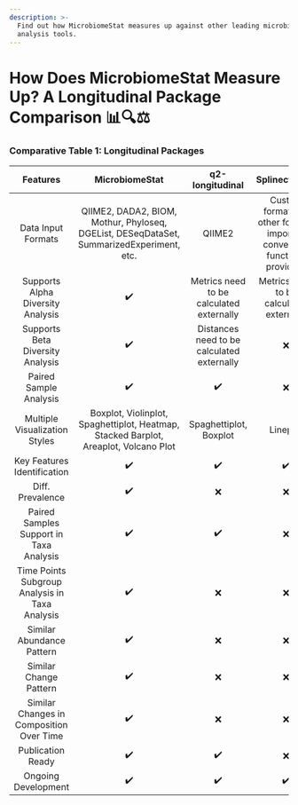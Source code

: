 ```yaml
---
description: >-
  Find out how MicrobiomeStat measures up against other leading microbiome
  analysis tools.
---
```


# How Does MicrobiomeStat Measure Up? A Longitudinal Package Comparison 📊🔍⚖️

### Comparative Table 1: Longitudinal Packages

|                    Features                    |                                      MicrobiomeStat                                      |               q2-longitudinal              |                               SplinectomeR                               |                              coda4microbiome                             |
| :--------------------------------------------: | :--------------------------------------------------------------------------------------: | :----------------------------------------: | :----------------------------------------------------------------------: | :----------------------------------------------------------------------: |
|               Data Input Formats               | QIIME2, DADA2, BIOM, Mothur, Phyloseq, DGEList, DESeqDataSet, SummarizedExperiment, etc. |                   QIIME2                   | Custom format (No other formats import or conversion functions provided) | Custom format (No other formats import or conversion functions provided) |
|        Supports Alpha Diversity Analysis       |                                            ✔️                                            |  Metrics need to be calculated externally  |                 Metrics need to be calculated externally                 |                                     ❌                                    |
|        Supports Beta Diversity Analysis        |                                            ✔️                                            | Distances need to be calculated externally |                                     ❌                                    |                                     ❌                                    |
|             Paired Sample Analysis             |                                            ✔️                                            |                     ✔️                     |                                     ❌                                    |                                     ❌                                    |
|          Multiple Visualization Styles         |   Boxplot, Violinplot, Spaghettiplot, Heatmap, Stacked Barplot, Areaplot, Volcano Plot   |           Spaghettiplot, Boxplot           |                                 Lineplot                                 |                  Boxplot, Densityplot, Barplot, Lineplot                 |
|           Key Features Identification          |                                            ✔️                                            |                     ✔️                     |                                    ✔️                                    |                                    ✔️                                    |
|                Diff. Prevalence                |                                            ✔️                                            |                      ❌                     |                                     ❌                                    |                                     ❌                                    |
|     Paired Samples Support in Taxa Analysis    |                                            ✔️                                            |                     ✔️                     |                                     ❌                                    |                                     ❌                                    |
| Time Points Subgroup Analysis in Taxa Analysis |                                            ✔️                                            |                      ❌                     |                                     ❌                                    |                                     ❌                                    |
|            Similar Abundance Pattern           |                                            ✔️                                            |                      ❌                     |                                     ❌                                    |                                     ❌                                    |
|             Similar Change Pattern             |                                            ✔️                                            |                      ❌                     |                                     ❌                                    |                                     ❌                                    |
|    Similar Changes in Composition Over Time    |                                            ✔️                                            |                      ❌                     |                                     ❌                                    |                                     ❌                                    |
|                Publication Ready               |                                            ✔️                                            |                     ✔️                     |                                     ❌                                    |                                     ❌                                    |
|               Ongoing Development              |                                            ✔️                                            |                     ✔️                     |                                    ✔️                                    |                                    ✔️                                    |
